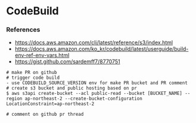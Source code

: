 # CodeBuild

### References
- https://docs.aws.amazon.com/cli/latest/reference/s3/index.html
- https://docs.aws.amazon.com/ko_kr/codebuild/latest/userguide/build-env-ref-env-vars.html
- https://gist.github.com/sardemff7/8770751

```
# make PR on github
# trigger code build
- use CODEBUILD_SOURCE_VERSION env for make PR bucket and PR comment
# create s3 bucket and public hosting based on pr
$ aws s3api create-bucket --acl public-read --bucket [BUCKET_NAME] --region ap-northeast-2 --create-bucket-configuration LocationConstraint=ap-northeast-2

# comment on github pr thread

```
